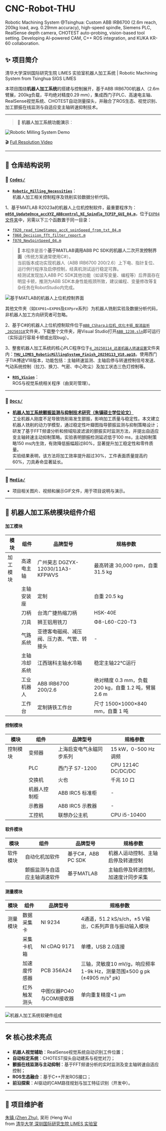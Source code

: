 # CNC-Robot-THU
Robotic Machining System @Tsinghua: Custom ABB IRB6700 (2.6m reach, 200kg load, avg. 0.29mm accuracy), high-speed spindle, Siemens PLC, RealSense depth camera, CHOTEST auto-probing, vision-based tool setting. Developing AI-powered CAM, C++ ROS integration, and KUKA KR-60 collaboration.

✨ 项目简介
------
清华大学深圳国际研究生院 LIMES 实验室机器人加工系统 | Robotic Machining System from Tsinghua SIGS LIMES  

本项目围绕**机器人加工系统**的搭建与控制展开，基于ABB IRB6700机器人（2.6m臂展，200kg负载，平均绝对精度0.29 mm），集成西门子PLC、高速电主轴、RealSense视觉系统、CHOTEST自动测量探头，并融合了ROS生态、视觉识别、加工颤振在线监测与自适应变主轴转速抑制技术。


* * *


> 📌 **机器人加工系统功能演示**：

<!-- 直接在README页面内展示的GIF动图 -->
![Robotic Milling System Demo](Media/gif11_机器人加工系统功能展示_20250516.gif)

<!-- 外部链接，用户点击可跳转观看完整分辨率视频 -->
🎬 [Full Resolution Video](https://drive.google.com/file/d/1IW6d7zLTxaNsqKViqW-QUM10UKJw6B21/view)



* * *



🚩 仓库结构说明
---------

### 📂 [`Codes/`](Codes/)

* **[`Robotic_Milling_Necessities`](Codes/Robotic_Milling_Necessities)**：  
机器人加工相关控制程序及铣削实验数据分析代码。

1、基于MATLAB R2023a的机器人上位机控制软件，最重要程序为：[**`m058_UpdateOnce_accXYZ_ABBcontrol_NI_Spindle_TCPIP_GUI_04.m`**](Codes/Robotic_Milling_Necessities/EXP04_机器人加工系统上位机控制程序_m058_UpdateOnce是最终版_20250407/m058_UpdateOnce_accXYZ_ABBcontrol_NI_Spindle_TCPIP_GUI_04.m)，位于[`EXP04`文件夹](Codes/Robotic_Milling_Necessities/EXP04_机器人加工系统上位机控制程序_m058_UpdateOnce是最终版_20250407)中，另需以下三个函数置于同一目录：
- [`f020_read_timeStamps_accX_spinSpeed_from_txt_04.m`](Codes/Robotic_Milling_Necessities/EXP04_机器人加工系统上位机控制程序_m058_UpdateOnce是最终版_20250407/f020_read_timeStamps_accX_spinSpeed_from_txt_04.m)
- [`f060_Decision_fft_filter_report.m`](Codes/Robotic_Milling_Necessities/EXP04_机器人加工系统上位机控制程序_m058_UpdateOnce是最终版_20250407/f060_Decision_fft_filter_report.m)
- [`f070_NewSpinSpeed_04.m`](Codes/Robotic_Milling_Necessities/EXP04_机器人加工系统上位机控制程序_m058_UpdateOnce是最终版_20250407/f070_NewSpinSpeed_04.m)

> 📌 本程序是首个**基于MATLAB调用ABB PC SDK的机器人二次开发控制界面**（传统方案通常使用C#）。  
> 当前版本成功实现机器人（ABB IRB6700 200/2.6）上下电、指针复位、运行例行程序及启停控制，经真机测试运行稳定可靠。  
> 经测试发现加入ABB PC SDK其他功能（如读写变量、编程等）后界面存在明显卡顿，推测为ABB SDK本身性能瓶颈所致，建议编程、变量修改等复杂任务在RobotStudio内完成。

<!-- 软件运行颤振时截图（软件界面） -->
<!-- <img src="Media/基于MATLAB的机器人上位机控制界面.png" width="700" alt="机器人上位机控制界面"> -->

![基于MATLAB的机器人上位机控制界面](Media/基于MATLAB的机器人上位机控制界面.png)

其他文件夹（如`EXP01`~`EXP09`及`EXPpre`系列）为机器人铣削实验及数据分析代码，非机器人加工方向研究者可忽略。

2、基于C#的机器人上位机控制软件位于[`ABB_CSharp上位机_优化卡顿_取消监听_20250318`](Codes/Robotic_Milling_Necessities/PLC_CSharp上位机_20250113/ABB_CSharp上位机_优化卡顿_取消监听_20250318)文件夹，下载整个文件夹，用Visual Studio打开[`ABB_1230.sln`](Codes/Robotic_Milling_Necessities/PLC_CSharp上位机_20250113/ABB_CSharp上位机_优化卡顿_取消监听_20250318/20250114/ABB_12301/ABB_1230.sln)即可运行（实际运行容易卡顿或出现bug）。

3、整套机器人加工系统的核心PLC程序位于[`4_20250114_还差机器人转速设置`](Codes/Robotic_Milling_Necessities/PLC_CSharp上位机_20250113/4_20250114_还差机器人转速设置)文件夹内：[**`THU_LIMES_RoboticMillingSystem_Finish_20250113_V18.ap18`**](Codes/Robotic_Milling_Necessities/PLC_CSharp上位机_20250113/4_20250114_还差机器人转速设置/THU_LIMES_RoboticMillingSystem_Finish_20250114_V18/THU_LIMES_RoboticMillingSystem_Finish_20250113_V18.ap18)。使用西门子TIA博途V18版本，功能包括：主轴转速监测、主轴启停与转速控制信号发送、气动系统控制（拉刀、换刀、气密、中心吹尘）及加工状态三色灯控制等。

* **[`ROS_Vision`](Codes/ROS_Vision)**：  
ROS与视觉系统相关程序（由吴珩管理）。

---

### 📂 [`Docs/`](Docs/)

* **[机器人加工系统颤振监测与抑制技术研究（朱镇硕士学位论文）](Docs/11_毕业论文pdf_2022214656-朱镇-机器人加工系统颤振监测与抑制技术研究_20250517.pdf)**  
工业机器人刚度不足导致铣削易发生颤振，影响加工质量与稳定性。本文建立机器人铣削的动力学模型，通过稳定性叶瓣图指导颤振监测与抑制策略设计；研发了基于FFT频谱分析和频域陷波滤波的颤振实时监测方法，并提出自适应变主轴转速主动抑制策略。实验表明颤振检测延迟低于100 ms，主动抑制策略150 ms内生效，有效降低振幅超过80%，显著提升加工稳定性和零件质量。  
实验结果表明，该方法将加工效率提升超过30%，工件表面质量提高约60%，刀具寿命显著延长。

---

### 📂 [`Media/`](Media/)

* 项目相关图片、视频和展示GIF文件，用于项目说明与演示。

* * *


## 🤖 机器人加工系统模块组件介绍


#### 加工模块

| 模块         | 组件              | 品牌型号                    | 规格参数                                |
|--------------|-------------------|-----------------------------|-----------------------------------------|
| 加工模块     | 高速电主轴        | 广州昊志 DGZYX-12030/11A3-KFPWVS | 最高转速 30,000 rpm，自重 31.5 kg       |
|              | 主轴安装座        | 定制                         | 自重 20.5 kg                            |
|              | 刀柄              | 台湾广捷热缩刀柄             | HSK-40E                                 |
|              | 刀具              | 狮王铝用铣刀                 | Φ8-L60-C20-T3                           |
|              | 气路系统          | 亚德客电磁阀、减压阀、压力表、气管、转接头 | -                                       |
|              | 主轴冷却系统      | 江西瑞科主轴水冷箱           | 稳定主轴22℃运行                        |
|              | 工业机器人        | ABB IRB6700 200/2.6          | 绝对精度 0.3 mm，负载 200 kg，自重 1.2 吨，臂展 2.6 m |
|              | 工作台            | 定制铸铁工作台               | 尺寸 1500×1000×840 mm，自重 1 吨        |

#### 控制模块

| 模块         | 组件              | 品牌型号                    | 规格参数                                |
|--------------|-------------------|-----------------------------|-----------------------------------------|
| 控制模块     | 变频器            | 上海启变电气永磁同步系列     | 15 kW，0-500 Hz 调频                    |
|              | PLC               | 西门子 S7-1200              | CPU 1214C DC/DC/DC                      |
|              | 交换机            | 火也                         | 千兆 10 口                              |
|              | 机器人控制柜      | ABB IRC5 标准柜             | -                                       |
|              | 示教器            | ABB IRC5 示教器             | -                                       |
|              | 工控机            | 联想办公主机                | CPU i5-10400                            |

#### 软件模块

| 模块         | 组件               | 品牌型号             | 规格参数                                     |
|--------------|--------------------|----------------------|----------------------------------------------|
| 软件模块     | 自动化机加软件     | 基于C#，ABB PC SDK    | 机器人运动控制、主轴启停及转速控制           |
|              | 颤振监测与自适应主轴调速软件 | 基于MATLAB          | 主轴启停及转速控制，加速度计同步采集         |

#### 测量模块

| 模块         | 组件              | 品牌型号               | 规格参数                                  |
|--------------|-------------------|------------------------|-------------------------------------------|
| 测量模块     | 数据采集卡        | NI 9234                | 4通道，51.2 kS/s/ch，±5 V输出，C系列声音与振动输入模块 |
|              | 采集卡机箱        | NI cDAQ 9171           | 单槽，USB 2.0连接                         |
|              | 加速度传感器      | PCB 356A24             | 三轴，灵敏度10 mV/g，响应频率1-9k Hz，测量范围±500 g pk (±4905 m/s² pk) |
|              | 红外触发测头      | 中图仪器PO40与COMI接收器 | 单向重复精度<1 μm                         |



<!-- 图片占位，软硬件组成 -->
![机器人加工系统软硬件组成](Media/机器人加工系统软硬件组成.png)


* * *


🛠️ 核心技术亮点
----------

- **机器人视觉辅助**：RealSense视觉系统自动识别工件位置；
- **自动标定系统**：CHOTEST探头自动建系与视觉对刀；
- **颤振在线监测与主动抑制**：基于FFT频谱分析的实时监测及变主轴转速自适应控制；
- **ROS生态融合**：基于C++开发ROS接口；
- **前沿探索**：AI驱动的CAM路径规划与加工特征识别（开发中）。
  

* * *

🚀 项目维护者
--------

[朱镇 (Zhen Zhu)](https://zhenzhuzz.github.io), 吴珩 (Heng Wu)  <br>
from [清华大学 深圳国际研究生院 LIMES 实验室](http://www.thume.impmlab.com/)

